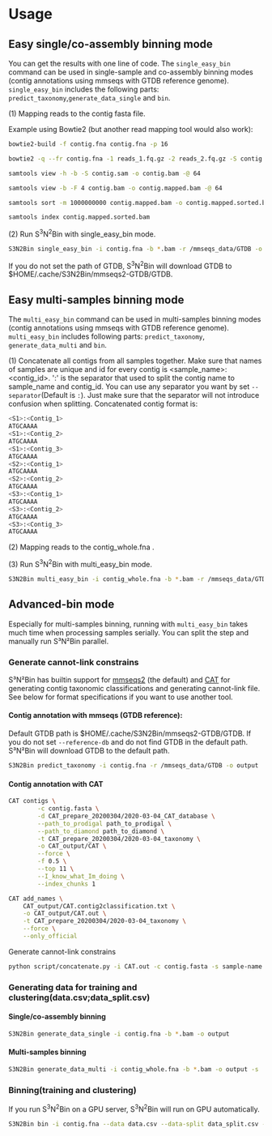 # Usage

## Easy single/co-assembly binning mode

You can get the results with one line of code. The `single_easy_bin` command can be used in
single-sample and co-assembly binning modes (contig annotations using mmseqs
with GTDB reference genome). `single_easy_bin` includes the following parts: `predict_taxonomy`,`generate_data_single` and `bin`.

(1) Mapping reads to the contig fasta file. 

Example using Bowtie2 (but another read mapping tool would also work):

```bash
bowtie2-build -f contig.fna contig.fna -p 16

bowtie2 -q --fr contig.fna -1 reads_1.fq.gz -2 reads_2.fq.gz -S contig.sam -p 64

samtools view -h -b -S contig.sam -o contig.bam -@ 64

samtools view -b -F 4 contig.bam -o contig.mapped.bam -@ 64

samtools sort -m 1000000000 contig.mapped.bam -o contig.mapped.sorted.bam -@ 64

samtools index contig.mapped.sorted.bam
```

(2) Run S<sup>3</sup>N<sup>2</sup>Bin with single_easy_bin mode.

```bash
S3N2Bin single_easy_bin -i contig.fna -b *.bam -r /mmseqs_data/GTDB -o output
```

If you do not set the path of GTDB, S<sup>3</sup>N<sup>2</sup>Bin will download GTDB  to $HOME/.cache/S3N2Bin/mmseqs2-GTDB/GTDB.

## Easy multi-samples binning mode

The `multi_easy_bin` command can be used in
multi-samples binning modes (contig annotations using mmseqs
with GTDB reference genome). `multi_easy_bin` includes following parts: `predict_taxonomy`, `generate_data_multi` and `bin`.

(1) Concatenate all contigs from all samples together. Make sure that names of samples are unique and id for every contig is <sample_name>:<contig_id>. ':' is the separator that used to split the contig name to sample_name and contig_id. You can use any separator you want by set `--separator`(Default is  `:`). Just make sure that the separator will not introduce confusion when splitting. Concatenated contig format is:

```bash
<S1>:<Contig_1>
ATGCAAAA
<S1>:<Contig_2>
ATGCAAAA
<S1>:<Contig_3>
ATGCAAAA
<S2>:<Contig_1>
ATGCAAAA
<S2>:<Contig_2>
ATGCAAAA
<S3>:<Contig_1>
ATGCAAAA
<S3>:<Contig_2>
ATGCAAAA
<S3>:<Contig_3>
ATGCAAAA
```

(2) Mapping reads to the contig_whole.fna . 

(3) Run S<sup>3</sup>N<sup>2</sup>Bin with multi_easy_bin mode.

```bash
S3N2Bin multi_easy_bin -i contig_whole.fna -b *.bam -r /mmseqs_data/GTDB -o output -s :
```

## Advanced-bin mode

Especially for multi-samples binning, running with `multi_easy_bin` takes much time when processing samples serially. You can split the step and manually run S³N²Bin parallel.

### Generate cannot-link constrains

S³N²Bin has builtin support for
[mmseqs2](https://github.com/soedinglab/MMseqs2) (the default) and
[CAT](https://github.com/dutilh/CAT) for generating contig taxonomic classifications and generating cannot-link file. See below for format specifications if you want to use another tool.

#### Contig annotation with mmseqs (GTDB reference):

Default GTDB path is $HOME/.cache/S3N2Bin/mmseqs2-GTDB/GTDB. If you do not set `--reference-db` and do not find GTDB in the default path. S³N²Bin will download GTDB to the default path.

```bash
S3N2Bin predict_taxonomy -i contig.fna -r /mmseqs_data/GTDB -o output
```

#### Contig annotation with CAT

```bash
CAT contigs \
        -c contig.fasta \
        -d CAT_prepare_20200304/2020-03-04_CAT_database \
        --path_to_prodigal path_to_prodigal \
        --path_to_diamond path_to_diamond \
        -t CAT_prepare_20200304/2020-03-04_taxonomy \
        -o CAT_output/CAT \
        --force \
        -f 0.5 \
        --top 11 \
        --I_know_what_Im_doing \
        --index_chunks 1

CAT add_names \
    CAT_output/CAT.contig2classification.txt \
    -o CAT_output/CAT.out \
    -t CAT_prepare_20200304/2020-03-04_taxonomy \
    --force \
    --only_official
```

Generate cannot-link constrains

```bash
python script/concatenate.py -i CAT.out -c contig.fasta -s sample-name -o output --CAT
```

### Generating data for training and clustering(data.csv;data_split.csv)

#### Single/co-assembly binning

```bash
S3N2Bin generate_data_single -i contig.fna -b *.bam -o output
```

#### Multi-samples binning

```bash
S3N2Bin generate_data_multi -i contig_whole.fna -b *.bam -o output -s :
```

### Binning(training and clustering)

If you run S<sup>3</sup>N<sup>2</sup>Bin on a GPU server, S<sup>3</sup>N<sup>2</sup>Bin will run on GPU automatically.

```bash
S3N2Bin bin -i contig.fna --data data.csv --data-split data_split.csv -c cannot.txt -o output
```